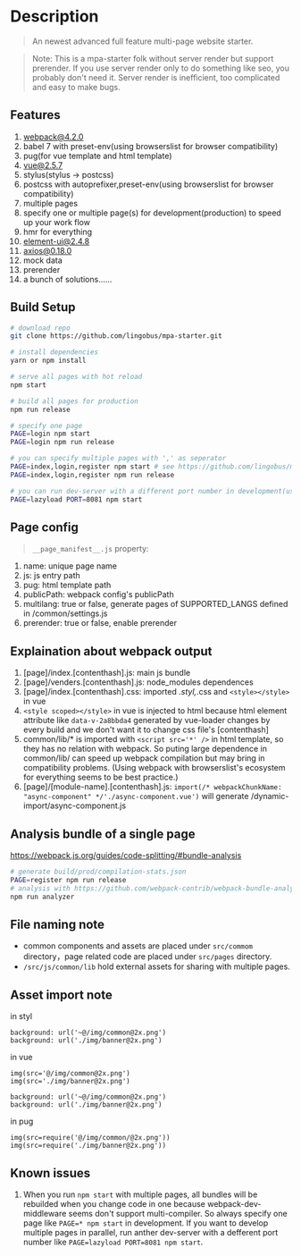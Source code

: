 # Description

> An newest advanced full feature multi-page website starter.

> Note: This is a mpa-starter folk without server render but support prerender. If you use server render only to do something like seo, you probably don't need it. Server render is inefficient, too complicated and easy to make bugs.

## Features
1. webpack@4.2.0
2. babel 7 with preset-env(using browserslist for browser compatibility)
3. pug(for vue template and html template)
4. vue@2.5.7
5. stylus(stylus -> postcss)
6. postcss with autoprefixer,preset-env(using browserslist for browser compatibility)
7. multiple pages
8. specify one or multiple page(s) for development(production) to speed up your work flow
9. hmr for everything
10. element-ui@2.4.8
11. axios@0.18.0
12. mock data
13. prerender
14. a bunch of solutions......

## Build Setup

``` bash
# download repo
git clone https://github.com/lingobus/mpa-starter.git

# install dependencies
yarn or npm install

# serve all pages with hot reload
npm start

# build all pages for production
npm run release

# specify one page
PAGE=login npm start
PAGE=login npm run release

# you can specify multiple pages with ',' as seperator
PAGE=index,login,register npm start # see https://github.com/lingobus/mpa-starter#known-issues
PAGE=index,login,register npm run release

# you can run dev-server with a different port number in development(usefull when develop multiple pages in parallel)
PAGE=lazyload PORT=8081 npm start
```

## Page config
> `__page_manifest__.js` property:
1. name: unique page name
2. js: js entry path
3. pug: html template path
4. publicPath: webpack config's publicPath
5. multilang: true or false, generate pages of SUPPORTED_LANGS defined in /common/settings.js
6. prerender: true or false, enable prerender

## Explaination about webpack output
1. [page]/index.[contenthash].js: main js bundle
2. [page]/venders.[contenthash].js: node_modules dependences
3. [page]/index.[contenthash].css: imported *.styl,*.css and `<style></style>` in vue
4. `<style scoped></style>` in vue is injected to html because html element attribute like `data-v-2a8bbda4` generated by vue-loader changes by every build and we don't want it to change css file's [contenthash]
5. common/lib/* is imported with `<script src='*' />` in html template, so they has no relation with webpack. So puting large dependence in  common/lib/ can speed up webpack compilation but may bring in compatibility problems. (Using webpack with browserslist's ecosystem for everything seems to be best practice.)
6. [page]/[module-name].[contenthash].js: `import(/* webpackChunkName: "async-component" */'./async-component.vue')` will generate /dynamic-import/async-component.js

## Analysis bundle of a single page
https://webpack.js.org/guides/code-splitting/#bundle-analysis
```bash
# generate build/prod/compilation-stats.json
PAGE=register npm run release
# analysis with https://github.com/webpack-contrib/webpack-bundle-analyzer
npm run analyzer
```

## File naming note
- common components and assets are placed under `src/commom` directory，page related code are placed under `src/pages` directory.
- `/src/js/common/lib` hold external assets for sharing with multiple pages.

## Asset import note
in styl
```
background: url('~@/img/common@2x.png')
background: url('./img/banner@2x.png')
```

in vue
```
img(src='@/img/common@2x.png')
img(src='./img/banner@2x.png')

background: url('~@/img/common@2x.png')
background: url('./img/banner@2x.png')
```

in pug
```
img(src=require('@/img/common/@2x.png'))
img(src=require('./img/banner@2x.png'))
```

## Known issues
1. When you run `npm start` with multiple pages, all bundles will be rebuilded when you change code in one because webpack-dev-middleware seems don't support multi-compiler. So always specify one page like `PAGE=* npm start` in development. If you want to develop multiple pages in parallel, run anther dev-server with a defferent port number like `PAGE=lazyload PORT=8081 npm start`.
